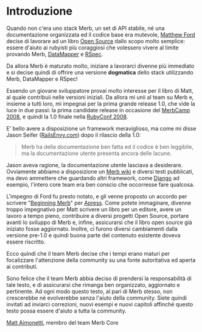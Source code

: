 # Introduzione

Quando non c'era uno stack Merb, un set di API stabile,
né una documentazione organizzata ed il codice base era mutevole,
[Matthew Ford][] decise di lavorare ad un libro [Open Source][] dallo
scopo molto semplice:
essere d'aiuto ai rubyisti più coraggiosi che volessero vivere
al limite provando Merb, [DataMapper][] e [RSpec][].

Da allora Merb è maturato molto, iniziare a lavorarci divenne
più immediato e si decise quindi di offrire una versione
**dogmatica** dello stack utilizzando Merb, DataMapper e RSpec!

Essendo un giovane sviluppatore provai molto interesse per il libro di Matt,
al quale contribuii nelle versioni iniziali.
Da allora mi unii al team su Merb e, insieme a tutti loro, mi impegnai
per la prima grande release 1.0, che vide la luce in due passi:
la prima candidate release in occasione del [MerbCamp 2008][],
e quindi la 1.0 finale nella [RubyConf 2008][].

E' bello avere a disposizione un framework meraviglioso,
ma come mi disse Jason Seifer ([RailsEnvy.com][]) dopo il rilascio della 1.0:

> Merb ha della documentazione ben fatta ed il codice è ben leggibile,
> ma la documentazione utente presenta ancora delle lacune.

Jason aveva ragione, la documentazione utente lasciava a desiderare.
Ovviamente abbiamo a disposizione un [Merb wiki][] e diversi testi pubblicati,
ma devo ammettere che guardando altri framework, come [Django][] ad esempio,
l'intero core team era ben conscio che occorresse fare qualcosa.

L'impegno di Ford fu presto notato,
e gli venne proposto un accordo per scrivere "[Beginning Merb][]" per [Apress][].
Come potete immaginare,
divenne troppo impegnativo per Matt scrivere un libro per un editore,
avere un lavoro a tempo pieno, contribuire a diversi progetti Open Source,
portare avanti lo sviluppo di Merb e, infine, assicurarsi che il libro open source
già iniziato fosse aggiornato.
Inoltre, ci furono diversi cambiamenti dalla versione pre-1.0
e quindi buona parte del contenuto esistente doveva essere riscritto.

Ecco quindi che il team Merb decise che i tempi erano maturi per focalizzare
l'attenzione della community su una fonte autoritativa ed aperta ai contributi.

Sono felice che il team Merb abbia deciso di prendersi la responsabilità di tale testo,
e di assicurarsi che rimanga ben organizzato, aggiornato e pertinente.
Ad ogni modo questo testo, al pari di Merb stesso,
non crescerebbe né evolverebbe senza l'aiuto della community.
Siete quindi invitati ad inviarci correzioni, nuovi esempi e nuovi capitoli
affinché questo testo possa essere d'aiuto a tutta la community.

[Matt Aimonetti][], membro del team Merb Core


<!-- Links -->
[Apress]:           http://www.apress.com/
[Beginning Merb]:   http://www.apress.com/book/view/9781430218234
[DataMapper]:       http://datamapper.org/doku.php
[Django]:           http://www.djangobook.com/
[Matt Aimonetti]:   http://merbist.com
[Matthew Ford]:     http://github.com/deimos1986
[MerbCamp 2008]:    http://merbcamp.com
[Open Source]:      http://en.wikipedia.org/wiki/Open_Source
[RailsEnvy.com]:    http://railsenvy.com
[RSpec]:            http://rspec.info
[RubyConf 2008]:    http://rubyconf.org
[Merb wiki]:        http://wiki.merbivore.com

